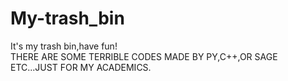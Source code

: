 # My-trash_bin
It's my trash bin,have fun!<br>
THERE ARE SOME TERRIBLE CODES MADE BY PY,C++,OR SAGE ETC...JUST FOR MY ACADEMICS.
